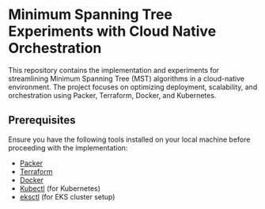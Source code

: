 # Minimum Spanning Tree Experiments with Cloud Native Orchestration

This repository contains the implementation and experiments for streamlining Minimum Spanning Tree (MST) algorithms in a cloud-native environment. The project focuses on optimizing deployment, scalability, and orchestration using Packer, Terraform, Docker, and Kubernetes.

## Prerequisites

Ensure you have the following tools installed on your local machine before proceeding with the implementation:

- [Packer](https://www.packer.io/downloads/)
- [Terraform](https://www.terraform.io/downloads.html)
- [Docker](https://docs.docker.com/get-docker/)
- [Kubectl](https://kubernetes.io/docs/tasks/tools/install-kubectl/) (for Kubernetes)
- [eksctl](https://eksctl.io/getting-started/) (for EKS cluster setup)





